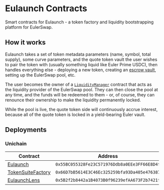 # Eulaunch Contracts

Smart contracts for Eulaunch - a token factory and liquidity bootstrapping platform for EulerSwap.

## How it works

Eulaunch takes a set of token metadata parameters (name, symbol, total supply), some curve parameters, and the quote token vault the user wishes to pair the token with (usually something liquid like Euler Prime USDC), then handles everything else - deploying a new token, creating an [escrow vault](https://www.euler.finance/blog/euler-v2-the-new-modular-age-of-defi#:~:text=Escrow%20Vault%20Class%3A%20Enable%20any%20ERC20%20token%20as%20collateral%20without%20earning%20yield.%20Escrow%20vaults%20ensure%20collateral%20accessibility%20for%20liquidations%20and%20offer%20protection%20to%20borrowers.), setting up the EulerSwap pool, etc.

The user becomes the owner of a [`LiquidityManager`](./src/LiquidityManager.sol) contract that acts as the liquidity provider of the EulerSwap pool. They can then close the pool at any time, and the funds will be redeemed to them - or, of course, they can renounce their ownership to make the liquidity permanently locked.

While the pool is live, the quote token side will continuously accrue interest, because all of the quote token is locked in a yield-bearing Euler vault.

## Deployments

### Unichain

| Contract                                                                                    | Address                                      |
| ------------------------------------------------------------------------------------------- | -------------------------------------------- |
| [Eulaunch](https://uniscan.xyz/address/0x55BC055328Fe23C571976Ddb8a0EEe3FF66E8D4f)          | `0x55BC055328Fe23C571976Ddb8a0EEe3FF66E8D4f` |
| [TokenSuiteFactory](https://uniscan.xyz/address/0x66D7bB5614E3C46Ec325259bfa93Da405e476387) | `0x66D7bB5614E3C46Ec325259bfa93Da405e476387` |
| [EulaunchLens](https://uniscan.xyz/address/0x5B2f2b8442a1B4073B0f96239efAA673F2b7421f)      | `0x5B2f2b8442a1B4073B0f96239efAA673F2b7421f` |
